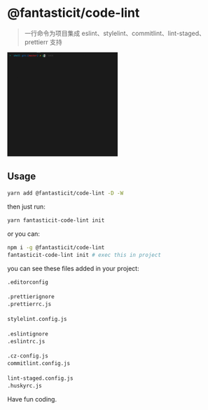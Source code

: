 # @fantasticit/code-lint

> 一行命令为项目集成 eslint、stylelint、commitlint、lint-staged、prettierr 支持

<img width="50%" src="./code-lint.gif" alt="preview" />

## Usage

```bash
yarn add @fantasticit/code-lint -D -W
```

then just run:

```bash
yarn fantasticit-code-lint init
```

or you can:

```bash
npm i -g @fantasticit/code-lint
fantasticit-code-lint init # exec this in project
```

you can see these files added in your project:

```bash
.editorconfig

.prettierignore
.prettierrc.js

stylelint.config.js

.eslintignore
.eslintrc.js

.cz-config.js
commitlint.config.js

lint-staged.config.js
.huskyrc.js
```

Have fun coding.

